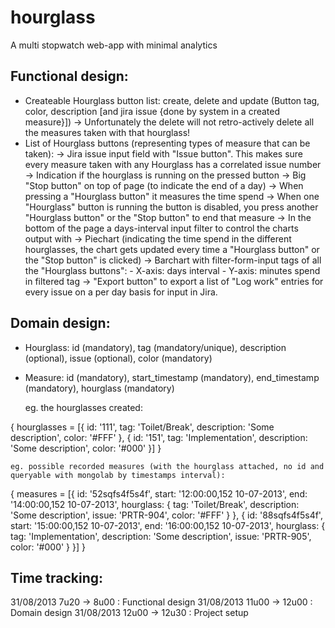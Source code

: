hourglass
=========

A multi stopwatch web-app with minimal analytics

Functional design:
------------------

- Createable Hourglass button list: create, delete and update (Button tag, color, description [and jira issue {done by system in a created measure}])
	-> Unfortunately the delete will not retro-actively delete all the measures taken with that hourglass!
- List of Hourglass buttons (representing types of measure that can be taken):
	-> Jira issue input field with "Issue button". This makes sure every measure taken with any Hourglass has a correlated issue number
	-> Indication if the hourglass is running on the pressed button
	-> Big "Stop button" on top of page (to indicate the end of a day)
	-> When pressing a "Hourglass button" it measures the time spend
	-> When one "Hourglass" button is running the button is disabled, you press another "Hourglass button" or the "Stop button" to end that measure
	-> In the bottom of the page a days-interval input filter to control the charts output with
	-> Piechart (indicating the time spend in the different hourglasses, the chart gets updated every time a "Hourglass button" or the "Stop button" is clicked)
	-> Barchart with filter-form-input tags of all the "Hourglass buttons":
		- X-axis: days interval
		- Y-axis: minutes spend in filtered tag
	-> "Export button" to export a list of "Log work" entries for every issue on a per day basis for input in Jira.

Domain design:
--------------

- Hourglass: id (mandatory), tag (mandatory/unique), description (optional), issue (optional), color (mandatory)
- Measure: id (mandatory), start_timestamp (mandatory), end_timestamp (mandatory), hourglass (mandatory)

	eg. the hourglasses created:

{
    hourglasses = [{
        id: '111',
        tag: 'Toilet/Break',
        description: 'Some description',
        color: '#FFF'
    }, {
	id: '151',
        tag: 'Implementation',
        description: 'Some description',
        color: '#000'
    }]
}

	eg. possible recorded measures (with the hourglass attached, no id and queryable with mongolab by timestamps interval):
{
    measures = [{
        id: '52sqfs4f5s4f',
        start: '12:00:00,152 10-07-2013',
        end: '14:00:00,152 10-07-2013',
        hourglass: {
            tag: 'Toilet/Break',
            description: 'Some description',
            issue: 'PRTR-904',
            color: '#FFF'
        }
    }, {
        id: '88sqfs4f5s4f',
        start: '15:00:00,152 10-07-2013',
        end: '16:00:00,152 10-07-2013',
        hourglass: {
            tag: 'Implementation',
            description: 'Some description',
            issue: 'PRTR-905',
            color: '#000'
        }
    }]
}

Time tracking:
--------------

31/08/2013 7u20 -> 8u00 : Functional design
31/08/2013 11u00 -> 12u00 : Domain design
31/08/2013 12u00 -> 12u30 : Project setup